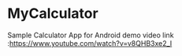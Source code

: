 # MyCalculator
Sample Calculator App for Android
demo video link :https://www.youtube.com/watch?v=v8QHB3xe2_I
